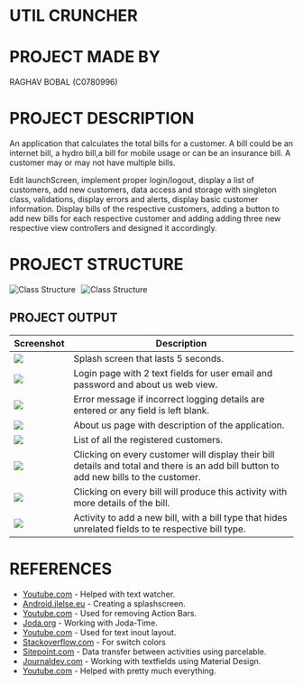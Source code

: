 # UTIL CRUNCHER
# PROJECT MADE BY 
RAGHAV BOBAL (C0780996)
# PROJECT DESCRIPTION
An application that calculates the total bills for a customer. A bill could be an internet bill, a hydro bill,a bill for mobile usage or can be an insurance bill. A customer may or may not have multiple bills.

Edit launchScreen, implement proper login/logout, display a list of customers, add new customers, data access and storage with singleton class, validations, display errors and alerts, display basic customer information.
Display bills of the respective customers, adding a button to add new bills for each respective customer and adding adding three new respective view controllers and designed it accordingly.
# PROJECT STRUCTURE

<img src="https://i93.servimg.com/u/f93/18/45/29/87/classt10.png" alt="Class Structure" style="float: left; margin-right: 10px;"/>
<img src="https://i93.servimg.com/u/f93/18/45/29/87/classt11.png" alt="Class Structure" style="float: center; margin-right: 50px;"/>


## PROJECT OUTPUT
Screenshot | Description
--- | ---
<img src="https://i.ibb.co/XbqKV5Y/splashscreen.png"/> |Splash screen that lasts 5 seconds.
<img src="https://i.ibb.co/chzPp9d/loginpage.png"/> |Login page with 2 text fields for user email and password and about us web view. 
<img src="https://i.ibb.co/WVrDR8f/invalidusername.png"/>|Error message if incorrect logging details are entered or any field is left blank.
<img src="https://i.ibb.co/zsPbXpg/aboutus.png"/> |About us page with description of the application.
<img src="https://i.ibb.co/GsK3TRW/customerlist.png"/> |List of all the registered customers.
<img src="https://i.ibb.co/RYw34bs/billslist.png"/> | Clicking on every customer will display their bill details and total and there is an add bill button to add new bills to the customer.
<img src="https://i.ibb.co/6Fjh4ZT/detailbillview.png"/> | Clicking on every bill will produce this activity with more details of the bill.
<img src="https://i.ibb.co/1TmnQrv/newbill.png"/> | Activity to add a new bill, with a bill type that hides unrelated fields to te respective bill type.
# REFERENCES
* [Youtube.com](https://www.youtube.com/watch?v=VDZas1ax_Xo) - Helped with text watcher.
* [Android.jlelse.eu](https://android.jlelse.eu/the-complete-android-splash-screen-guide-c7db82bce565) - Creating a splashscreen.
* [Youtube.com](https://www.youtube.com/watch?v=A9rcKZUm0zM&t=287s) -  Used for removing Action Bars.
* [Joda.org](https://www.joda.org/joda-time/index.html) - Working with Joda-Time.
* [Youtube.com](https://www.youtube.com/watch?v=09EsYJrhBYE&t=356s) - Used for text inout layout.
* [Stackoverflow.com](https://stackoverflow.com/questions/11253512/change-on-color-of-a-switch) - For switch colors
* [Sitepoint.com](https://www.sitepoint.com/transfer-data-between-activities-with-android-parcelable/) - Data transfer between activities using parcelable.
* [Journaldev.com](https://www.journaldev.com/14748/android-textinputlayout-example) - Working with textfields using Material Design.
* [Youtube.com](https://www.youtube.com/watch?v=aS__9RbCyHg) - Helped with pretty much everything.
